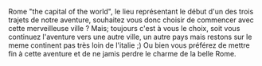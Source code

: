 Rome "the capital of the world", le lieu représentant le début d'un des trois trajets de notre aventure, souhaitez vous donc choisir de commencer avec cette merveilleuse ville ?
Mais; toujours c'est à vous le choix, soit vous continuez l'aventure vers une autre ville, un autre pays mais restons sur le meme continent pas très loin de l'italie ;)
Ou bien vous préférez de mettre fin à cette aventure et de ne jamis perdre le charme de la belle Rome.
